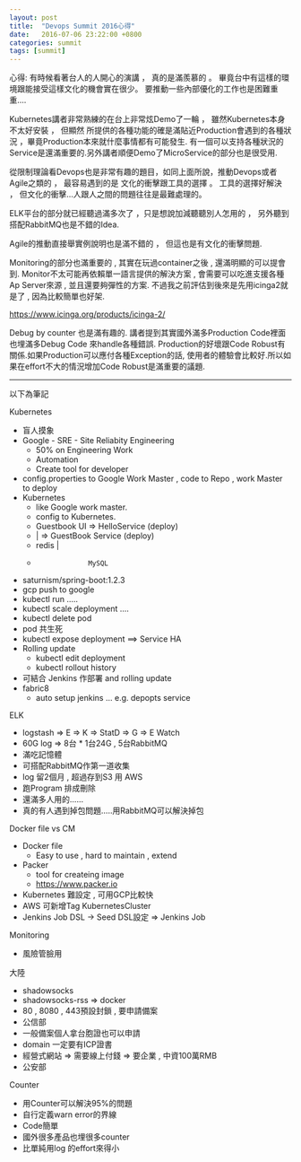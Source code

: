 ```yaml
---
layout: post
title:  "Devops Summit 2016心得"
date:   2016-07-06 23:22:00 +0800
categories: summit
tags: [summit]
---
```


心得:
有時候看著台人的人開心的演講 ， 真的是滿羨慕的 。 畢竟台中有這樣的環境跟能接受這樣文化的機會實在很少。
要推動一些內部優化的工作也是困難重重....

Kubernetes講者非常熟練的在台上非常炫Demo了一輪 ， 雖然Kubernetes本身不太好安裝 ， 但顯然
所提供的各種功能的確是滿貼近Production會遇到的各種狀況 ，畢竟Production本來就什麼事情都有可能發生.
有一個可以支持各種狀況的Service是還滿重要的.另外講者順便Demo了MicroService的部分也是很受用.

從限制理論看Devops也是非常有趣的題目，如同上面所說，推動Devops或者Agile之類的 ， 最容易遇到的是
文化的衝擊跟工具的選擇 。 工具的選擇好解決 ， 但文化的衝擊...人跟人之間的問題往往是最難處理的。

ELK平台的部分就已經聽過滿多次了 ，只是想說加減聽聽別人怎用的  ， 另外聽到搭配RabbitMQ也是不錯的Idea.

Agile的推動直接舉實例說明也是滿不錯的 ， 但這也是有文化的衝擊問題.

Monitoring的部分也滿重要的 , 其實在玩過container之後 , 還滿明顯的可以提會到.
Monitor不太可能再依賴單一語言提供的解決方案 , 會需要可以吃進支援各種Ap Server來源 ,
並且還要夠彈性的方案. 不過我之前評估到後來是先用icinga2就是了 , 因為比較簡單也好架.

https://www.icinga.org/products/icinga-2/

Debug by counter 也是滿有趣的.
講者提到其實國外滿多Production Code裡面也埋滿多Debug Code 來handle各種錯誤.
Production的好壞跟Code Robust有關係.如果Production可以應付各種Exception的話,
使用者的體驗會比較好.所以如果在effort不大的情況增加Code Robust是滿重要的議題.

----

以下為筆記

Kubernetes

* 盲人摸象
* Google - SRE - Site Reliabity Engineering
	* 50% on Engineering Work
	* Automation
	* Create tool for developer
* config.properties to Google Work Master , code to Repo , work Master to deploy
* Kubernetes
	* like Google work master.
	* config to Kubernetes.
	* Guestbook UI => HelloService (deploy)
	*    |         => GuestBook Service (deploy)
	*   redis            |
	*                  MySQL
* saturnism/spring-boot:1.2.3
* gcp push to google
* kubectl run .....
* kubectl scale deployment ....
* kubectl delete pod
* pod 共生死
* kubectl expose deployment  ==> Service HA
* Rolling update
	* kubectl edit deployment
	* kubectl rollout history
* 可結合 Jenkins 作部署 and rolling update
* fabric8
	* auto setup jenkins ... e.g. depopts service

ELK

* logstash => E => K
           => StatD => G
           => E Watch
* 60G log => 8台 * 1台24G  , 5台RabbitMQ
* 滿吃記憶體
* 可搭配RabbitMQ作第一道收集
* log 留2個月 , 超過存到S3 用 AWS
* 跑Program 排成刪除
* 還滿多人用的......
* 真的有人遇到掉包問題.....用RabbitMQ可以解決掉包

Docker file vs CM

* Docker file
	* Easy to use , hard to maintain , extend
* Packer
	* tool for createing image
	* https://www.packer.io
* Kubernetes 難設定 , 可用GCP比較快
* AWS 可新增Tag KubernetesCluster
* Jenkins Job DSL -> Seed DSL設定  => Jenkins Job

Monitoring

* 風險管臉用

大陸

* shadowsocks
* shadowsocks-rss => docker
* 80 , 8080 , 443預設封鎖 , 要申請備案
* 公信部
* 一般備案個人拿台胞證也可以申請
* domain 一定要有ICP證書
* 經營式網站 => 需要線上付錢 => 要企業 , 中資100萬RMB
* 公安部

Counter

* 用Counter可以解決95%的問題
* 自行定義warn error的界線
* Code簡單
* 國外很多產品也埋很多counter
* 比單純用log 的effort來得小
